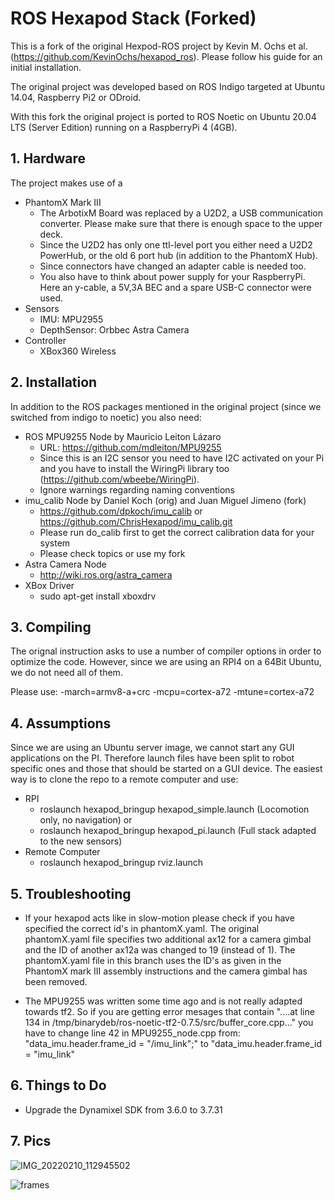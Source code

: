 # ROS Hexapod Stack (Forked)


This is a fork of the original Hexpod-ROS project by Kevin M. Ochs et al. (https://github.com/KevinOchs/hexapod_ros). Please follow his guide for an initial installation.

The original project was developed based on ROS Indigo targeted at Ubuntu 14.04, Raspberry Pi2 or ODroid.

With this fork the original project is ported to ROS Noetic on Ubuntu 20.04 LTS (Server Edition) running on a RaspberryPi 4 (4GB).  


## 1. Hardware

The project makes use of a 

* PhantomX Mark III
  * The ArbotixM Board was replaced by a U2D2, a USB communication converter. Please make sure that there is enough space to the upper deck.  
  * Since the U2D2 has only one ttl-level port you either need a U2D2 PowerHub, or the old 6 port hub (in addition to the PhantomX Hub).
  * Since connectors have changed an adapter cable is needed too.
  * You also have to think about power supply for your RaspberryPi. Here an y-cable, a 5V,3A BEC and a spare USB-C connector were used.
* Sensors
  * IMU: MPU2955
  * DepthSensor: Orbbec Astra Camera
* Controller
  * XBox360 Wireless

## 2. Installation

In addition to the ROS packages mentioned in the original project (since we switched from  indigo to noetic) you also need:

* ROS MPU9255 Node by Mauricio Leiton Lázaro
  *  URL: https://github.com/mdleiton/MPU9255
  *  Since this is an I2C sensor you need to have I2C activated on your Pi and you have to install the WiringPi library too (https://github.com/wbeebe/WiringPi).
  *  Ignore warnings regarding naming conventions
* imu_calib Node by Daniel Koch (orig) and Juan Miguel Jimeno (fork)
  * https://github.com/dpkoch/imu_calib or https://github.com/ChrisHexapod/imu_calib.git
  * Please run do_calib first to get the correct calibration data for your system
  * Please check topics or use my fork
* Astra Camera Node
  * http://wiki.ros.org/astra_camera  
* XBox Driver
  * sudo apt-get install xboxdrv  
  

## 3. Compiling

The orignal instruction asks to use a number of compiler options in order to optimize the code. However, since we are using an RPI4 on a 64Bit Ubuntu, we do not need all of them.

Please use: -march=armv8-a+crc -mcpu=cortex-a72 -mtune=cortex-a72

## 4. Assumptions

Since we are using an Ubuntu server image, we cannot start any GUI applications on the PI. Therefore launch files have been split to robot specific ones and those that should be started on a GUI device. The easiest way is to clone the repo to a remote computer and use:

* RPI
  * roslaunch hexapod_bringup hexapod_simple.launch (Locomotion only, no navigation) or
  * roslaunch hexapod_bringup hexapod_pi.launch (Full stack adapted to the new sensors)
* Remote Computer
  * roslaunch hexapod_bringup rviz.launch

## 5. Troubleshooting

* If your hexapod acts like in slow-motion please check if you have specified the correct id's in phantomX.yaml. The original phantomX.yaml file specifies two additional ax12 for a camera gimbal and the ID of another ax12a was changed to 19 (instead of 1). The phantomX.yaml file in this branch uses the ID's as given in the PhantomX mark III assembly instructions and the camera gimbal has been removed.

* The MPU9255 was written some time ago and is not really adapted towards tf2. So if you are getting error mesages that contain "....at line 134 in /tmp/binarydeb/ros-noetic-tf2-0.7.5/src/buffer_core.cpp..." you have to change line 42 in MPU9255_node.cpp from: "data_imu.header.frame_id = "/imu_link";" to "data_imu.header.frame_id = "imu_link"

## 6. Things to Do

* Upgrade the Dynamixel SDK from 3.6.0 to 3.7.31

## 7. Pics

![IMG_20220210_112945502](https://user-images.githubusercontent.com/97293339/153389677-666551e6-4639-4c3a-8491-f92fc7495599.jpg)


![frames](https://user-images.githubusercontent.com/97293339/154439438-7865b98c-8846-43f6-a9d0-b9c61f888803.png)

